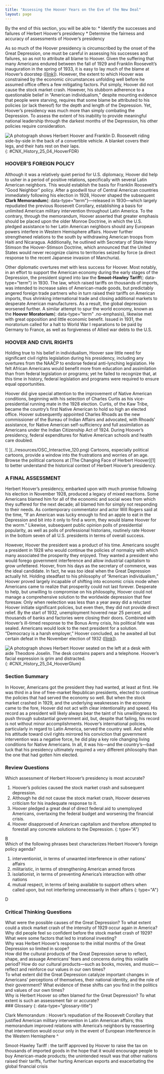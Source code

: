 ```yaml
---
title: "Assessing the Hoover Years on the Eve of the New Deal"
layout: page
---
```



<div data-type="abstract" markdown="1">
By the end of this section, you will be able to:
* Identify the successes and failures of Herbert Hoover’s presidency
* Determine the fairness and accuracy of assessments of Hoover’s presidency

</div>

As so much of the Hoover presidency is circumscribed by the onset of the Great Depression, one must be careful in assessing his successes and failures, so as not to attribute all blame to Hoover. Given the suffering that many Americans endured between the fall of 1929 and Franklin Roosevelt’s inauguration in the spring of 1933, it is easy to lay much of the blame at Hoover’s doorstep ([\[link\]](#CNX_History_25_04_HooverFDR)). However, the extent to which Hoover was constrained by the economic circumstances unfolding well before he assumed office offers a few mitigating factors. Put simply, Hoover did not cause the stock market crash. However, his stubborn adherence to a questionable belief in “American individualism,” despite mounting evidence that people were starving, requires that some blame be attributed to his policies (or lack thereof) for the depth and length of the Depression. Yet, Hoover’s presidency was much more than simply combating the Depression. To assess the extent of his inability to provide meaningful national leadership through the darkest months of the Depression, his other policies require consideration.

 ![A photograph shows Herbert Hoover and Franklin D. Roosevelt riding side-by-side in the back of a convertible vehicle. A blanket covers their legs, and their hats rest on their laps.](../resources/CNX_History_25_04_HooverFDR.jpg "Herbert Hoover (left) had the misfortune to be a president elected in prosperity and subsequently tasked with leading the country through the Great Depression. His unwillingness to face the harsh realities of widespread unemployment, farm foreclosures, business failures, and bank closings made him a deeply unpopular president, and he lost the 1932 election in a landslide to Franklin D. Roosevelt (right). (credit: Architect of the Capitol)"){: #CNX_History_25_04_HooverFDR}

### HOOVER’S FOREIGN POLICY

Although it was a relatively quiet period for U.S. diplomacy, Hoover did help to usher in a period of positive relations, specifically with several Latin American neighbors. This would establish the basis for Franklin Roosevelt’s “Good Neighbor” policy. After a goodwill tour of Central American countries immediately following his election in 1928, Hoover shaped the subsequent **Clark Memorandum**{: data-type="term"}—released in 1930—which largely repudiated the previous Roosevelt Corollary, establishing a basis for unlimited American military intervention throughout Latin America. To the contrary, through the memorandum, Hoover asserted that greater emphasis should be placed upon the older Monroe Doctrine, in which the U.S. pledged assistance to her Latin American neighbors should any European powers interfere in Western Hemisphere affairs. Hoover further strengthened relations to the south by withdrawing American troops from Haiti and Nicaragua. Additionally, he outlined with Secretary of State Henry Stimson the Hoover-Stimson Doctrine, which announced that the United States would never recognize claims to territories seized by force (a direct response to the recent Japanese invasion of Manchuria).

Other diplomatic overtures met with less success for Hoover. Most notably, in an effort to support the American economy during the early stages of the Depression, the president signed into law the **Smoot-Hawley Tariff**{: data-type="term"} in 1930. The law, which raised tariffs on thousands of imports, was intended to increase sales of American-made goods, but predictably angered foreign trade partners who in turn raised their tariffs on American imports, thus shrinking international trade and closing additional markets to desperate American manufacturers. As a result, the global depression worsened further. A similar attempt to spur the world economy, known as the **Hoover Moratorium**{: data-type="term" .no-emphasis}, likewise met with great opposition and little economic benefit. Issued in 1931, the moratorium called for a halt to World War I reparations to be paid by Germany to France, as well as forgiveness of Allied war debts to the U.S.

### HOOVER AND CIVIL RIGHTS

Holding true to his belief in individualism, Hoover saw little need for significant civil rights legislation during his presidency, including any overtures from the NAACP to endorse federal anti-lynching legislation. He felt African Americans would benefit more from education and assimilation than from federal legislation or programs; yet he failed to recognize that, at this time in history, federal legislation and programs were required to ensure equal opportunities.

Hoover did give special attention to the improvement of Native American conditions, beginning with his selection of Charles Curtis as his vice-presidential running mate in the 1928 election. Curtis, of the Kaw Tribe, became the country’s first Native American to hold so high an elected office. Hoover subsequently appointed Charles Rhoads as the new commissioner of the Bureau of Indian Affairs and advocated, with Rhoads’ assistance, for Native American self-sufficiency and full assimilation as Americans under the Indian Citizenship Act of 1924. During Hoover’s presidency, federal expenditures for Native American schools and health care doubled.

<div data-type="note" data-has-label="true" class="history click-and-explore" data-label="Click and Explore" markdown="1">
<span data-type="media" data-alt=" "> ![ ](../resources/OSC_Interactive_120.png) </span>
Cartoons, especially political cartoons, provide a window into the frustrations and worries of an age. Browse the political cartoons at [The Changing Face of Herbert Hoover][1] to better understand the historical context of Herbert Hoover’s presidency.

</div>

### A FINAL ASSESSMENT

Herbert Hoover’s presidency, embarked upon with much promise following his election in November 1928, produced a legacy of mixed reactions. Some Americans blamed him for all of the economic and social woes from which they suffered for the next decade; all blamed him for simply not responding to their needs. As contemporary commentator and actor Will Rogers said at the time, “If an American was lucky enough to find an apple to eat in the Depression and bit into it only to find a worm, they would blame Hoover for the worm.” Likewise, subsequent public opinion polls of presidential popularity, as well as polls of professional historians, routinely rate Hoover in the bottom seven of all U.S. presidents in terms of overall success.

However, Hoover the president was a product of his time. Americans sought a president in 1928 who would continue the policies of normalcy with which many associated the prosperity they enjoyed. They wanted a president who would forego government interference and allow industrial capitalism to grow unfettered. Hoover, from his days as the secretary of commerce, was the ideal candidate. In fact, he was *too* ideal when the Great Depression actually hit. Holding steadfast to his philosophy of “American individualism,” Hoover proved largely incapable of shifting into economic crisis mode when Americans came to realize that prosperity could not last forever. Desperate to help, but unwilling to compromise on his philosophy, Hoover could not manage a comprehensive solution to the worldwide depression that few foresaw. Only when reelection was less than a year away did a reluctant Hoover initiate significant policies, but even then, they did not provide direct relief. By the start of 1932, unemployment hovered near 25 percent, and thousands of banks and factories were closing their doors. Combined with Hoover’s ill-timed response to the Bonus Army crisis, his political fate was sealed. Americans would look to the next president for a solution. “Democracy is a harsh employer,” Hoover concluded, as he awaited all but certain defeat in the November election of 1932 ([\[link\]](#CNX_History_25_04_HooverGlum)).

 ![A photograph shows Herbert Hoover seated on the left at a desk with aide Theodore Joselin. The desk contains papers and a telephone. Hoover&#x2019;s facial expression is grim and distracted.](../resources/CNX_History_25_04_HooverGlum.jpg "By the election of 1932, Hoover (left) knew that he was beaten. In photos from this time, he tends to appear grim-faced and downtrodden."){: #CNX_History_25_04_HooverGlum}

### Section Summary

In Hoover, Americans got the president they had wanted, at least at first. He was third in a line of free-market Republican presidents, elected to continue the policies that had served the economy so well. But when the stock market crashed in 1929, and the underlying weaknesses in the economy came to the fore, Hoover did not act with clear intentionality and speed. His record as a president will likely always bear the taint of his unwillingness to push through substantial government aid, but, despite that failing, his record is not without minor accomplishments. Hoover’s international policies, particularly in regard to Latin America, served the country well. And while his attitude toward civil rights mirrored his conviction that government intervention was a negative force, he did play a key role changing living conditions for Native Americans. In all, it was his—and the country’s—bad luck that his presidency ultimately required a very different philosophy than the one that had gotten him elected.

### Review Questions

<div data-type="exercise">
<div data-type="problem" markdown="1">
Which assessment of Herbert Hoover’s presidency is most accurate?

1.  Hoover’s policies caused the stock market crash and subsequent depression.
2.  Although he did not cause the stock market crash, Hoover deserves criticism for his inadequate response to it.
3.  Hoover pledged a great deal of direct federal aid to unemployed Americans, overtaxing the federal budget and worsening the financial crisis.
4.  Hoover disapproved of American capitalism and therefore attempted to forestall any concrete solutions to the Depression.
{: type="A"}

</div>
<div data-type="solution" markdown="1">
B

</div>
</div>

<div data-type="exercise">
<div data-type="problem" markdown="1">
Which of the following phrases best characterizes Herbert Hoover’s foreign policy agenda?

1.  interventionist, in terms of unwanted interference in other nations’ affairs
2.  militaristic, in terms of strengthening American armed forces
3.  isolationist, in terms of preventing America’s interaction with other nations
4.  mutual respect, in terms of being available to support others when called upon, but not interfering unnecessarily in their affairs
{: type="A"}

</div>
<div data-type="solution" markdown="1">
D

</div>
</div>

### Critical Thinking Questions

<div data-type="exercise">
<div data-type="problem" markdown="1">
What were the possible causes of the Great Depression? To what extent could a stock market crash of the intensity of 1929 occur again in America?

</div>
</div>

<div data-type="exercise">
<div data-type="problem" markdown="1">
Why did people feel so confident before the stock market crash of 1929? What were some factors that led to irrational investing?

</div>
</div>

<div data-type="exercise">
<div data-type="problem" markdown="1">
Why was Herbert Hoover’s response to the initial months of the Great Depression so limited in scope?

</div>
</div>

<div data-type="exercise">
<div data-type="problem" markdown="1">
How did the cultural products of the Great Depression serve to reflect, shape, and assuage Americans’ fears and concerns during this volatile period? How do our cultural products—such as books, movies, and music—reflect and reinforce our values in our own times?

</div>
</div>

<div data-type="exercise">
<div data-type="problem" markdown="1">
To what extent did the Great Depression catalyze important changes in Americans’ perceptions of themselves, their national identity, and the role of their government? What evidence of these shifts can you find in the politics and values of our own times?

</div>
</div>

<div data-type="exercise">
<div data-type="problem" markdown="1">
Why is Herbert Hoover so often blamed for the Great Depression? To what extent is such an assessment fair or accurate?

</div>
</div>

<div data-type="glossary" markdown="1">
### Glossary
{: data-type="glossary-title"}

Clark Memorandum
: Hoover’s repudiation of the Roosevelt Corollary that justified American military intervention in Latin American affairs; this memorandum improved relations with America’s neighbors by reasserting that intervention would occur only in the event of European interference in the Western Hemisphere
^

Smoot-Hawley Tariff
: the tariff approved by Hoover to raise the tax on thousands of imported goods in the hope that it would encourage people to buy American-made products; the unintended result was that other nations raised their tariffs, further hurting American exports and exacerbating the global financial crisis

</div>



[1]: http://openstaxcollege.org/l/hoover
